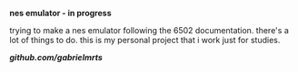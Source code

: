**nes emulator - in progress**

trying to make a nes emulator following the 6502 documentation.
there's a lot of things to do. this is my personal project that i work just for studies.

***github.com/gabrielmrts***